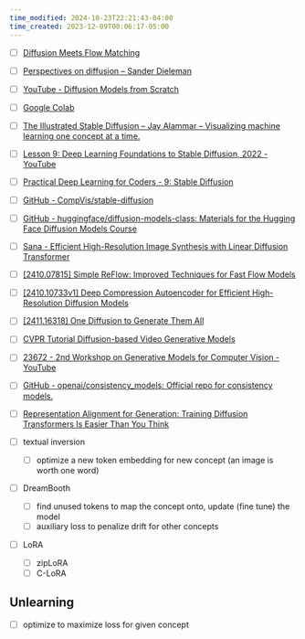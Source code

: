 ```yaml
---
time_modified: 2024-10-23T22:21:43-04:00
time_created: 2023-12-09T00:06:17-05:00
---
```

- [ ] [Diffusion Meets Flow Matching](https://diffusionflow.github.io/)
- [ ] [Perspectives on diffusion – Sander Dieleman](https://sander.ai/2023/07/20/perspectives.html)
- [ ] [YouTube - Diffusion Models from Scratch](https://youtu.be/B4oHJpEJBAA?si=iTiDR9_q-m4PfO83)
- [ ] [Google Colab](https://colab.research.google.com/drive/1EyqALXFvgKGsTiFDALGEHH5-WnuGjOKU?usp=sharing)
- [ ] [The Illustrated Stable Diffusion – Jay Alammar – Visualizing machine learning one concept at a time.](https://jalammar.github.io/illustrated-stable-diffusion/)
- [ ] [Lesson 9: Deep Learning Foundations to Stable Diffusion, 2022 - YouTube](https://www.youtube.com/watch?v=_7rMfsA24Ls)
- [ ] [Practical Deep Learning for Coders - 9: Stable Diffusion](https://course.fast.ai/Lessons/lesson9.html)
- [ ] [GitHub - CompVis/stable-diffusion](https://github.com/CompVis/stable-diffusion)
- [ ] [GitHub - huggingface/diffusion-models-class: Materials for the Hugging Face Diffusion Models Course](https://github.com/huggingface/diffusion-models-class)
- [ ] [Sana - Efficient High-Resolution Image Synthesis with Linear Diffusion Transformer](https://nvlabs.github.io/Sana/)
- [ ] [\[2410.07815\] Simple ReFlow: Improved Techniques for Fast Flow Models](https://arxiv.org/abs/2410.07815)
- [ ] [\[2410.10733v1\] Deep Compression Autoencoder for Efficient High-Resolution Diffusion Models](https://arxiv.org/abs/2410.10733v1)
- [ ] [\[2411.16318\] One Diffusion to Generate Them All](https://arxiv.org/abs/2411.16318)

- [ ] [CVPR Tutorial Diffusion-based Video Generative Models](https://cvpr.thecvf.com/virtual/2024/tutorial/23730)
- [ ] [23672 - 2nd Workshop on Generative Models for Computer Vision - YouTube](https://youtu.be/GEaSNJOpfsU?si=gc3AEzSy9Owm6Nsr&t=6650)

- [ ] [GitHub - openai/consistency_models: Official repo for consistency models.](https://github.com/openai/consistency_models)



- [ ] [Representation Alignment for Generation: Training Diffusion Transformers Is Easier Than You Think](https://sihyun.me/REPA/)



- [ ] textual inversion
	- [ ] optimize a new token embedding for new concept (an image is worth one word)
- [ ] DreamBooth
	- [ ] find unused tokens to map the concept onto, update (fine tune) the model
	- [ ] auxiliary loss to penalize drift for other concepts
- [ ] LoRA
	- [ ] zipLoRA
	- [ ] C-LoRA

## Unlearning
- [ ] optimize to maximize loss for given concept